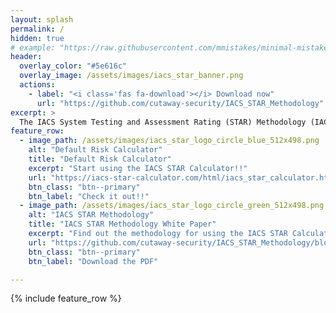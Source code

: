 ```yaml
---
layout: splash
permalink: /
hidden: true
# example: "https://raw.githubusercontent.com/mmistakes/minimal-mistakes/master/docs/_pages/home.md"
header:
  overlay_color: "#5e616c"
  overlay_image: /assets/images/iacs_star_banner.png
  actions:
    - label: "<i class='fas fa-download'></i> Download now"
      url: "https://github.com/cutaway-security/IACS_STAR_Methodology"
excerpt: >
  The IACS System Testing and Assessment Rating (STAR) Methodology (IACS STAR) is intended to be a methodology to estimate the severity of identified risks to the IACS/OT environment. 
feature_row:
  - image_path: /assets/images/iacs_star_logo_circle_blue_512x498.png
    alt: "Default Risk Calculator"
    title: "Default Risk Calculator"
    excerpt: "Start using the IACS STAR Calculator!!"
    url: "https://iacs-star-calculator.com/html/iacs_star_calculator.html"
    btn_class: "btn--primary"
    btn_label: "Check it out!!"
  - image_path: /assets/images/iacs_star_logo_circle_green_512x498.png
    alt: "IACS STAR Methodology"
    title: "IACS STAR Methodology White Paper"
    excerpt: "Find out the methodology for using the IACS STAR Calculator."
    url: "https://github.com/cutaway-security/IACS_STAR_Methodology/blob/main/CutSec_IACS-STAR_Methodology_20230916.pdf"
    btn_class: "btn--primary"
    btn_label: "Download the PDF"

---
```


{% include feature_row %}